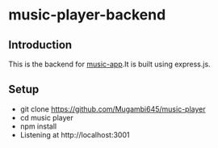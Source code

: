 # music-player-backend

## Introduction
 This is the backend for [music-app](https://github.com/Mugambi645/music-player/).It is built using express.js.
 
## Setup
- git clone https://github.com/Mugambi645/music-player
- cd music player
- npm install
- Listening at http://localhost:3001




